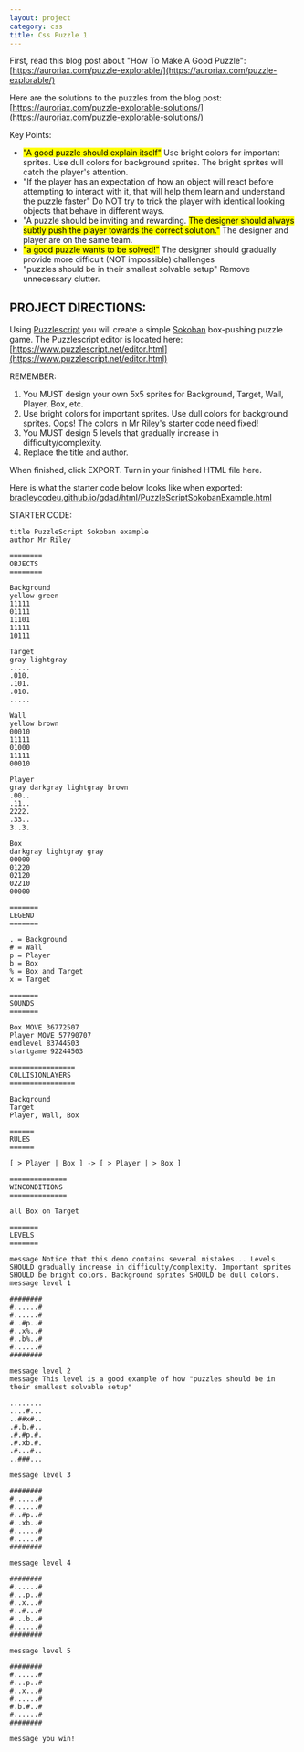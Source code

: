 ```yaml
---
layout: project
category: css
title: Css Puzzle 1
---
```


First, read this blog post about "How To Make A Good Puzzle": [https://auroriax.com/puzzle-explorable/](https://auroriax.com/puzzle-explorable/)



Here are the solutions to the puzzles from the blog post: [https://auroriax.com/puzzle-explorable-solutions/](https://auroriax.com/puzzle-explorable-solutions/)



Key Points:

  -  <mark>"A good puzzle should explain itself"</mark> Use bright colors for important sprites. Use dull colors for background sprites. The bright sprites will catch the player's attention.
  -  "If the player has an expectation of how an object will react before attempting to interact with it, that will help them learn and understand the puzzle faster" Do NOT try to trick the player with identical looking objects that behave in different ways.
  -  "A puzzle should be inviting and rewarding. <mark> The designer should always subtly push the player towards the correct solution."</mark> The designer and player are on the same team.
  -  <mark>"a good puzzle wants to be solved!"</mark> The designer should gradually provide more difficult (NOT impossible) challenges
  -  "puzzles should be in their smallest solvable setup" Remove unnecessary clutter.


## PROJECT DIRECTIONS:

Using [Puzzlescript](https://www.puzzlescript.net/) you will create a simple [Sokoban](https://en.wikipedia.org/wiki/Sokoban) box-pushing puzzle game. The Puzzlescript editor is located here: [https://www.puzzlescript.net/editor.html](https://www.puzzlescript.net/editor.html)


REMEMBER:

  1.  You MUST design your own 5x5 sprites for Background, Target, Wall, Player, Box, etc.
  1.  Use bright colors for important sprites. Use dull colors for background sprites. Oops! The colors in Mr Riley's starter code need fixed!
  1.  You MUST design 5 levels that gradually increase in difficulty/complexity.
  1.  Replace the title and author.

When finished, click EXPORT. Turn in your finished HTML file here.



Here is what the starter code below looks like when exported: [bradleycodeu.github.io/gdad/html/PuzzleScriptSokobanExample.html](bradleycodeu.github.io/gdad/html/PuzzleScriptSokobanExample.html)



STARTER CODE:
```
title PuzzleScript Sokoban example
author Mr Riley

========
OBJECTS
========

Background
yellow green
11111
01111
11101
11111
10111

Target
gray lightgray
.....
.010.
.101.
.010.
.....

Wall
yellow brown
00010
11111
01000
11111
00010

Player
gray darkgray lightgray brown
.00..
.11..
2222.
.33..
3..3.

Box
darkgray lightgray gray
00000
01220
02120
02210
00000

=======
LEGEND
=======

. = Background
# = Wall
p = Player
b = Box
% = Box and Target
x = Target

=======
SOUNDS
=======

Box MOVE 36772507
Player MOVE 57790707
endlevel 83744503
startgame 92244503

================
COLLISIONLAYERS
================

Background
Target
Player, Wall, Box

======
RULES
======

[ > Player | Box ] -> [ > Player | > Box ]

==============
WINCONDITIONS
==============

all Box on Target

=======
LEVELS
=======

message Notice that this demo contains several mistakes... Levels SHOULD gradually increase in difficulty/complexity. Important sprites SHOULD be bright colors. Background sprites SHOULD be dull colors.
message level 1

########
#......#
#......#
#..#p..#
#..x%..#
#..b%..#
#......#
########

message level 2
message This level is a good example of how "puzzles should be in their smallest solvable setup"

........
....#...
..##x#..
.#.b.#..
.#.#p.#.
.#.xb.#.
.#...#..
..###...

message level 3

########
#......#
#......#
#..#p..#
#..xb..#
#......#
#......#
########

message level 4

########
#......#
#...p..#
#..x...#
#..#...#
#...b..#
#......#
########

message level 5

########
#......#
#...p..#
#..x...#
#......#
#.b.#..#
#......#
########

message you win!
```
